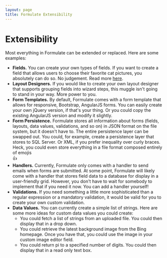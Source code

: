 ```yaml
---
layout: page
title: Formulate Extensibility
---
```


# Extensibility
Most everything in Formulate can be extended or replaced. Here are some examples:

* **Fields.** You can create your own types of fields. If you want to create a field that allows users to choose their favorite cat pictures, you absolutely can do so. No judgement. Read more [here](/articles/custom-field-types).
* **Layout Designers.** If you would like to create your own layout designer that supports grouping fields into wizard steps, this muggle isn't going to stand in your way. More power to you.
* **Form Templates.** By default, Formulate comes with a form template that allows for responsive, Bootstrap, AngularJS forms. You can easily create your own jQuery version, if that's your thing. Or you could copy the existing AngularJS version and modify it slightly.
* **Form Persistence.** Formulate stores all information about forms (fields, layouts, data values, validations, and so on) in JSON format on the file system, but it doesn't have to. The entire persistence layer can be swapped out. You could, for example, create a persistence layer that stores to SQL Server. Or XML, if you prefer inequality over curly braces. Heck, you could even store everything in a file format composed entirely of emojis  
:+1:
* **Handlers.** Currently, Formulate only comes with a handler to send emails when forms are submitted. At some point, Formulate will likely come with a handler that stores field data to a database for display in a user-friendly grid. However, you don't have to wait for somebody to implement that if you need it now. You can add a handler yourself!
* **Validations.** If you need something a little more sophisticated than a regular expression or a mandatory validation, it would be valid for you to create your own custom validation.
* **Data Values.** You can currently create a simple list of strings. Here are some more ideas for custom data values you could create:
  * You could fetch a list of strings from an uploaded file. You could then display that in a drop down.
  * You could retrieve the latest background image from the Bing homepage. Once you have that, you could use the image in your custom image editor field.
  * You could return pi to a specified number of digits. You could then display that in a read only text box.
